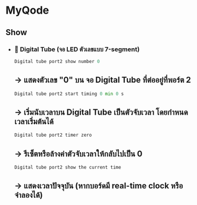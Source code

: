 # MyQode

## Show
  - ### 🔢 Digital Tube (จอ LED ตัวเลขแบบ 7-segment)
    ```python
    Digital tube port2 show number 0
    ```
    → แสดงตัวเลข "0" บน จอ Digital Tube ที่ต่ออยู่ที่พอร์ต 2
    ---
    ```python
    Digital tube port2 start timing 0 min 0 s
    ```
    → เริ่มนับเวลาบน Digital Tube เป็นตัวจับเวลา โดยกำหนดเวลาเริ่มต้นได้
    ---
    ```python
    Digital tube port2 timer zero
    ```
    → รีเซ็ตหรือล้างค่าตัวจับเวลาให้กลับไปเป็น 0
    ---
    ```python
    Digital tube port2 show the current time
    ```
    → แสดงเวลาปัจจุบัน (หากบอร์ดมี real-time clock หรือจำลองได้)
    ---

